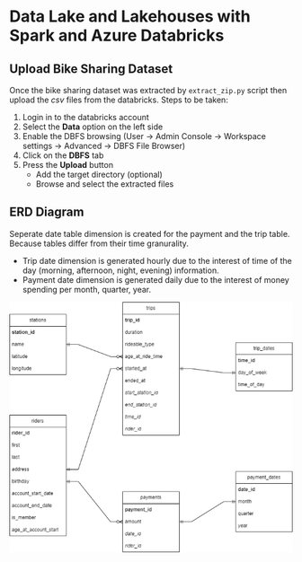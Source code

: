 # Data Lake and Lakehouses with Spark and Azure Databricks

## Upload Bike Sharing Dataset

Once the bike sharing dataset was extracted by `extract_zip.py` script then upload the *csv* files from the databricks. Steps to be taken:
1. Login in to the databricks account
2. Select the **Data** option on the left side
3. Enable the DBFS browsing (User -> Admin Console -> Workspace settings -> Advanced -> DBFS File Browser)
4. Click on the **DBFS** tab
5. Press the **Upload** button
    - Add the target directory (optional)
    - Browse and select the extracted files

## ERD Diagram

Seperate date table dimension is created for the payment and the trip table. Because tables differ from their time granurality.

- Trip date dimension is generated hourly due to the interest of time of the day (morning, afternoon, night, evening) information.
- Payment date dimension is generated daily due to the interest of money spending per month, quarter, year.

![ERD](./images/erd_divvy.png)